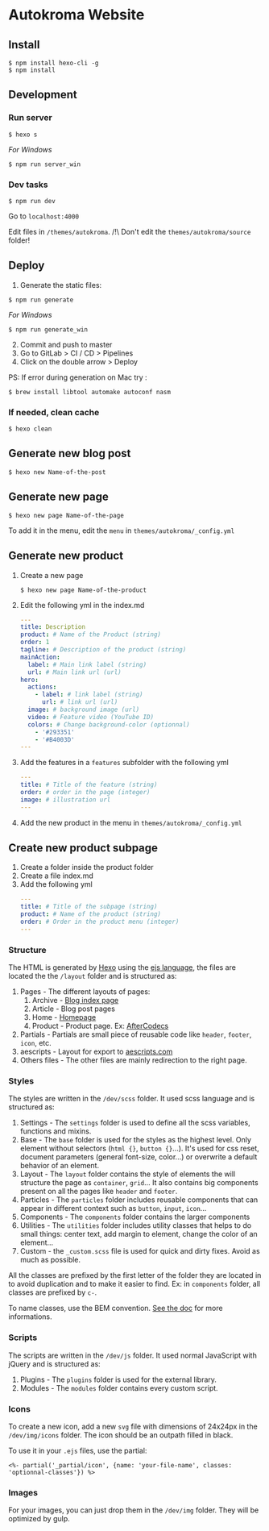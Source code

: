 # Autokroma Website

## Install

```
$ npm install hexo-cli -g
$ npm install
```

## Development

### Run server

```
$ hexo s
```
*For Windows*
```
$ npm run server_win
```

### Dev tasks

```
$ npm run dev
```

Go to `localhost:4000`

Edit files in `/themes/autokroma`. /!\ Don't edit the `themes/autokroma/source` folder!

## Deploy

1. Generate the static files:
  ```
  $ npm run generate
  ```
  *For Windows*
  ```
  $ npm run generate_win
  ```
2. Commit and push to master
3. Go to GitLab > CI / CD > Pipelines
4. Click on the double arrow > Deploy

PS: If error during generation on Mac try :

```
$ brew install libtool automake autoconf nasm
```

### If needed, clean cache

```
$ hexo clean
```

## Generate new blog post

```
$ hexo new Name-of-the-post
```

## Generate new page

```
$ hexo new page Name-of-the-page
```

To add it in the menu, edit the `menu` in `themes/autokroma/_config.yml`

## Generate new product

1. Create a new page
    ```
    $ hexo new page Name-of-the-product
    ```
2. Edit the following yml in the index.md
    ```yml
    ---
    title: Description
    product: # Name of the Product (string)
    order: 1
    tagline: # Description of the product (string)
    mainAction:
      label: # Main link label (string)
      url: # Main link url (url)
    hero:
      actions:
        - label: # link label (string)
          url: # link url (url)
      image: # background image (url)
      video: # Feature video (YouTube ID)
      colors: # Change background-color (optionnal)
        - '#293351'
        - '#B4003D'
    ---
    ```
3. Add the features in a `features` subfolder with the following yml
    ```yml
    ---
    title: # Title of the feature (string)
    order: # order in the page (integer)
    image: # illustration url
    ---
    ```
4. Add the new product in the menu in `themes/autokroma/_config.yml`

## Create new product subpage

1. Create a folder inside the product folder
2. Create a file index.md
3. Add the following yml
    ```yml
    ---
    title: # Title of the subpage (string)
    product: # Name of the product (string)
    order: # Order in the product menu (integer)
    ---
    ```

### Structure

The HTML is generated by [Hexo](https://hexo.io/) using the [ejs language](https://ejs.co/), the files are located the the `/layout` folder and is structured as:

1. Pages - The different layouts of pages:
    1. Archive - [Blog index page](https://autokroma.com/blog/)
    2. Article - Blog post pages
    3. Home -   [Homepage](https://autokroma.com/)
    4. Product - Product page. Ex: [AfterCodecs](https://autokroma.com/AfterCodecs/)
2. Partials - Partials are small piece of reusable code like `header`, `footer`, `icon`, etc.
3. aescripts - Layout for export to [aescripts.com](https://aescripts.com/aftercodecs/)
4. Others files - The other files are mainly redirection to the right page.


### Styles

The styles are written in the `/dev/scss` folder. It used scss language and is structured as:

1. Settings - The `settings` folder is used to define all the scss variables, functions and mixins.
2. Base - The `base` folder is used for the styles as the highest level. Only element without selectors (`html {}`, `button {}`...). It's used for css reset, document parameters (general font-size, color...) or overwrite a default behavior of an element.
3. Layout - The `layout` folder contains the style of elements the will structure the page as `container`, `grid`... It also contains big components present on all the pages like `header` and `footer`.
4. Particles - The `particles` folder includes reusable components that can appear in different context such as `button`, `input`, `icon`...
5. Components - The `components` folder contains the larger components
6. Utilities - The `utilities` folder includes utility classes that helps to do small things: center text, add margin to element, change the color of an element...
7. Custom - the `_custom.scss` file is used for quick and dirty fixes. Avoid as much as possible.

All the classes are prefixed by the first letter of the folder they are located in to avoid duplication and to make it easier to find. Ex: in `components` folder, all classes are prefixed by `c-`.

To name classes, use the BEM convention. [See the doc](http://getbem.com/naming/) for more informations.

### Scripts

The scripts are written in the `/dev/js` folder. It used normal JavaScript with jQuery and is structured as:

1. Plugins - The `plugins` folder is used for the external library.
2. Modules - The `modules` folder contains every custom script.

### Icons

To create a new icon, add a new `svg` file with dimensions of 24x24px in the `/dev/img/icons` folder. The icon should be an outpath filled in black.

To use it in your `.ejs` files, use the partial:

```
<%- partial('_partial/icon', {name: 'your-file-name', classes: 'optionnal-classes'}) %>
```

### Images

For your images, you can just drop them in the `/dev/img` folder. They will be optimized by gulp.
